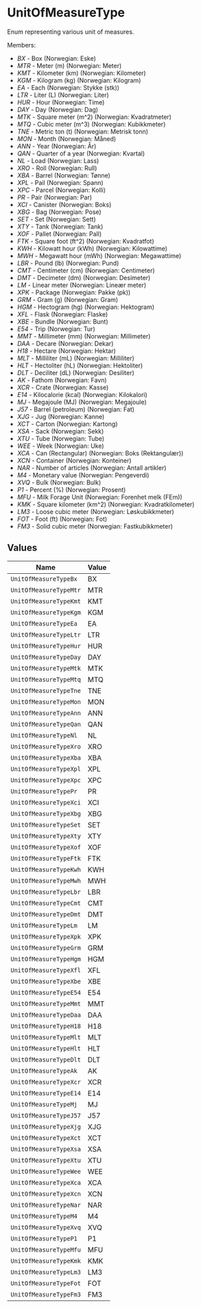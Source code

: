 # UnitOfMeasureType

Enum representing various unit of measures.<p>Members:</p><ul><li><i>BX</i> - Box (Norwegian: Eske)</li><li><i>MTR</i> - Meter (m) (Norwegian: Meter)</li><li><i>KMT</i> - Kilometer (km) (Norwegian: Kilometer)</li><li><i>KGM</i> - Kilogram (kg) (Norwegian: Kilogram)</li><li><i>EA</i> - Each (Norwegian: Stykke (stk))</li><li><i>LTR</i> - Liter (L) (Norwegian: Liter)</li><li><i>HUR</i> - Hour (Norwegian: Time)</li><li><i>DAY</i> - Day (Norwegian: Dag)</li><li><i>MTK</i> - Square meter (m^2) (Norwegian: Kvadratmeter)</li><li><i>MTQ</i> - Cubic meter (m^3) (Norwegian: Kubikkmeter)</li><li><i>TNE</i> - Metric ton (t) (Norwegian: Metrisk tonn)</li><li><i>MON</i> - Month (Norwegian: Måned)</li><li><i>ANN</i> - Year (Norwegian: År)</li><li><i>QAN</i> - Quarter of a year (Norwegian: Kvartal)</li><li><i>NL</i> - Load (Norwegian: Lass)</li><li><i>XRO</i> - Roll (Norwegian: Rull)</li><li><i>XBA</i> - Barrel (Norwegian: Tønne)</li><li><i>XPL</i> - Pail (Norwegian: Spann)</li><li><i>XPC</i> - Parcel (Norwegian: Kolli)</li><li><i>PR</i> - Pair (Norwegian: Par)</li><li><i>XCI</i> - Canister (Norwegian: Boks)</li><li><i>XBG</i> - Bag (Norwegian: Pose)</li><li><i>SET</i> - Set (Norwegian: Sett)</li><li><i>XTY</i> - Tank (Norwegian: Tank)</li><li><i>XOF</i> - Pallet (Norwegian: Pall)</li><li><i>FTK</i> - Square foot (ft^2) (Norwegian: Kvadratfot)</li><li><i>KWH</i> - Kilowatt hour (kWh) (Norwegian: Kilowattime)</li><li><i>MWH</i> - Megawatt hour (mWh) (Norwegian: Megawattime)</li><li><i>LBR</i> - Pound (lb) (Norwegian: Pund)</li><li><i>CMT</i> - Centimeter (cm) (Norwegian: Centimeter)</li><li><i>DMT</i> - Decimeter (dm) (Norwegian: Desimeter)</li><li><i>LM</i> - Linear meter (Norwegian: Lineær meter)</li><li><i>XPK</i> - Package (Norwegian: Pakke (pk))</li><li><i>GRM</i> - Gram (g) (Norwegian: Gram)</li><li><i>HGM</i> - Hectogram (hg) (Norwegian: Hektogram)</li><li><i>XFL</i> - Flask (Norwegian: Flaske)</li><li><i>XBE</i> - Bundle (Norwegian: Bunt)</li><li><i>E54</i> - Trip (Norwegian: Tur)</li><li><i>MMT</i> - Millimeter (mm) (Norwegian: Millimeter)</li><li><i>DAA</i> - Decare (Norwegian: Dekar)</li><li><i>H18</i> - Hectare (Norwegian: Hektar)</li><li><i>MLT</i> - Milliliter (mL) (Norwegian: Milliliter)</li><li><i>HLT</i> - Hectoliter (hL) (Norwegian: Hektoliter)</li><li><i>DLT</i> - Deciliter (dL) (Norwegian: Desiliter)</li><li><i>AK</i> - Fathom (Norwegian: Favn)</li><li><i>XCR</i> - Crate (Norwegian: Kasse)</li><li><i>E14</i> - Kilocalorie (kcal) (Norwegian: Kilokalori)</li><li><i>MJ</i> - Megajoule (MJ) (Norwegian: Megajoule)</li><li><i>J57</i> - Barrel (petroleum) (Norwegian: Fat)</li><li><i>XJG</i> - Jug (Norwegian: Kanne)</li><li><i>XCT</i> - Carton (Norwegian: Kartong)</li><li><i>XSA</i> - Sack (Norwegian: Sekk)</li><li><i>XTU</i> - Tube (Norwegian: Tube)</li><li><i>WEE</i> - Week (Norwegian: Uke)</li><li><i>XCA</i> - Can (Rectangular) (Norwegian: Boks (Rektangulær))</li><li><i>XCN</i> - Container (Norwegian: Konteiner)</li><li><i>NAR</i> - Number of articles (Norwegian: Antall artikler)</li><li><i>M4</i> - Monetary value (Norwegian: Pengeverdi)</li><li><i>XVQ</i> - Bulk (Norwegian: Bulk)</li><li><i>P1</i> - Percent (%) (Norwegian: Prosent)</li><li><i>MFU</i> - Milk Forage Unit (Norwegian: Forenhet melk (FEm))</li><li><i>KMK</i> - Square kilometer (km^2) (Norwegian: Kvadratkilometer)</li><li><i>LM3</i> - Loose cubic meter (Norwegian: Løskubikkmeter)</li><li><i>FOT</i> - Foot (ft) (Norwegian: Fot)</li><li><i>FM3</i> - Solid cubic meter (Norwegian: Fastkubikkmeter)</li></ul>


## Values

| Name                   | Value                  |
| ---------------------- | ---------------------- |
| `UnitOfMeasureTypeBx`  | BX                     |
| `UnitOfMeasureTypeMtr` | MTR                    |
| `UnitOfMeasureTypeKmt` | KMT                    |
| `UnitOfMeasureTypeKgm` | KGM                    |
| `UnitOfMeasureTypeEa`  | EA                     |
| `UnitOfMeasureTypeLtr` | LTR                    |
| `UnitOfMeasureTypeHur` | HUR                    |
| `UnitOfMeasureTypeDay` | DAY                    |
| `UnitOfMeasureTypeMtk` | MTK                    |
| `UnitOfMeasureTypeMtq` | MTQ                    |
| `UnitOfMeasureTypeTne` | TNE                    |
| `UnitOfMeasureTypeMon` | MON                    |
| `UnitOfMeasureTypeAnn` | ANN                    |
| `UnitOfMeasureTypeQan` | QAN                    |
| `UnitOfMeasureTypeNl`  | NL                     |
| `UnitOfMeasureTypeXro` | XRO                    |
| `UnitOfMeasureTypeXba` | XBA                    |
| `UnitOfMeasureTypeXpl` | XPL                    |
| `UnitOfMeasureTypeXpc` | XPC                    |
| `UnitOfMeasureTypePr`  | PR                     |
| `UnitOfMeasureTypeXci` | XCI                    |
| `UnitOfMeasureTypeXbg` | XBG                    |
| `UnitOfMeasureTypeSet` | SET                    |
| `UnitOfMeasureTypeXty` | XTY                    |
| `UnitOfMeasureTypeXof` | XOF                    |
| `UnitOfMeasureTypeFtk` | FTK                    |
| `UnitOfMeasureTypeKwh` | KWH                    |
| `UnitOfMeasureTypeMwh` | MWH                    |
| `UnitOfMeasureTypeLbr` | LBR                    |
| `UnitOfMeasureTypeCmt` | CMT                    |
| `UnitOfMeasureTypeDmt` | DMT                    |
| `UnitOfMeasureTypeLm`  | LM                     |
| `UnitOfMeasureTypeXpk` | XPK                    |
| `UnitOfMeasureTypeGrm` | GRM                    |
| `UnitOfMeasureTypeHgm` | HGM                    |
| `UnitOfMeasureTypeXfl` | XFL                    |
| `UnitOfMeasureTypeXbe` | XBE                    |
| `UnitOfMeasureTypeE54` | E54                    |
| `UnitOfMeasureTypeMmt` | MMT                    |
| `UnitOfMeasureTypeDaa` | DAA                    |
| `UnitOfMeasureTypeH18` | H18                    |
| `UnitOfMeasureTypeMlt` | MLT                    |
| `UnitOfMeasureTypeHlt` | HLT                    |
| `UnitOfMeasureTypeDlt` | DLT                    |
| `UnitOfMeasureTypeAk`  | AK                     |
| `UnitOfMeasureTypeXcr` | XCR                    |
| `UnitOfMeasureTypeE14` | E14                    |
| `UnitOfMeasureTypeMj`  | MJ                     |
| `UnitOfMeasureTypeJ57` | J57                    |
| `UnitOfMeasureTypeXjg` | XJG                    |
| `UnitOfMeasureTypeXct` | XCT                    |
| `UnitOfMeasureTypeXsa` | XSA                    |
| `UnitOfMeasureTypeXtu` | XTU                    |
| `UnitOfMeasureTypeWee` | WEE                    |
| `UnitOfMeasureTypeXca` | XCA                    |
| `UnitOfMeasureTypeXcn` | XCN                    |
| `UnitOfMeasureTypeNar` | NAR                    |
| `UnitOfMeasureTypeM4`  | M4                     |
| `UnitOfMeasureTypeXvq` | XVQ                    |
| `UnitOfMeasureTypeP1`  | P1                     |
| `UnitOfMeasureTypeMfu` | MFU                    |
| `UnitOfMeasureTypeKmk` | KMK                    |
| `UnitOfMeasureTypeLm3` | LM3                    |
| `UnitOfMeasureTypeFot` | FOT                    |
| `UnitOfMeasureTypeFm3` | FM3                    |
